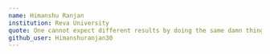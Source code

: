 ```yaml
---
name: Himanshu Ranjan
institution: Reva University
quote: One cannot expect different results by doing the same damn thing everyday.
github_user: Himanshuranjan30
---
```

